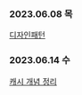 ### 2023.06.08 목
[디자인패턴](https://4priltwntsx.tistory.com/12)

### 2023.06.14 수
[캐시 개념 정리](https://4priltwntsx.tistory.com/13)
